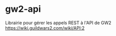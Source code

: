 # gw2-api

Librairie pour gérer les appels REST à l'API de GW2
https://wiki.guildwars2.com/wiki/API:2